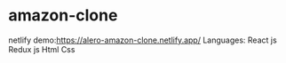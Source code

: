 # amazon-clone
netlify demo:https://alero-amazon-clone.netlify.app/
Languages:
React js 
Redux js
Html 
Css
